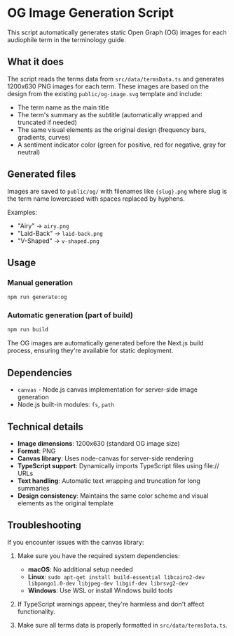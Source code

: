 # OG Image Generation Script

This script automatically generates static Open Graph (OG) images for each audiophile term in the terminology guide.

## What it does

The script reads the terms data from `src/data/termsData.ts` and generates 1200x630 PNG images for each term. These images are based on the design from the existing `public/og-image.svg` template and include:

- The term name as the main title
- The term's summary as the subtitle (automatically wrapped and truncated if needed)
- The same visual elements as the original design (frequency bars, gradients, curves)
- A sentiment indicator color (green for positive, red for negative, gray for neutral)

## Generated files

Images are saved to `public/og/` with filenames like `{slug}.png` where slug is the term name lowercased with spaces replaced by hyphens.

Examples:
- "Airy" → `airy.png`
- "Laid-Back" → `laid-back.png`
- "V-Shaped" → `v-shaped.png`

## Usage

### Manual generation
```bash
npm run generate:og
```

### Automatic generation (part of build)
```bash
npm run build
```

The OG images are automatically generated before the Next.js build process, ensuring they're available for static deployment.

## Dependencies

- `canvas` - Node.js canvas implementation for server-side image generation
- Node.js built-in modules: `fs`, `path`

## Technical details

- **Image dimensions**: 1200x630 (standard OG image size)
- **Format**: PNG
- **Canvas library**: Uses node-canvas for server-side rendering
- **TypeScript support**: Dynamically imports TypeScript files using file:// URLs
- **Text handling**: Automatic text wrapping and truncation for long summaries
- **Design consistency**: Maintains the same color scheme and visual elements as the original template

## Troubleshooting

If you encounter issues with the canvas library:

1. Make sure you have the required system dependencies:
   - **macOS**: No additional setup needed
   - **Linux**: `sudo apt-get install build-essential libcairo2-dev libpango1.0-dev libjpeg-dev libgif-dev librsvg2-dev`
   - **Windows**: Use WSL or install Windows build tools

2. If TypeScript warnings appear, they're harmless and don't affect functionality.

3. Make sure all terms data is properly formatted in `src/data/termsData.ts`.